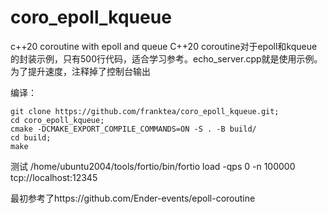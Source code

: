 # coro_epoll_kqueue
c++20 coroutine with epoll and queue
C++20 coroutine对于epoll和kqueue的封装示例，只有500行代码，适合学习参考。echo_server.cpp就是使用示例。
为了提升速度，注释掉了控制台输出

编译：
```
git clone https://github.com/franktea/coro_epoll_kqueue.git;
cd coro_epoll_kqueue;
cmake -DCMAKE_EXPORT_COMPILE_COMMANDS=ON -S . -B build/
cd build;
make
```

测试
/home/ubuntu2004/tools/fortio/bin/fortio load -qps 0 -n 100000 tcp://localhost:12345


最初参考了https://github.com/Ender-events/epoll-coroutine
